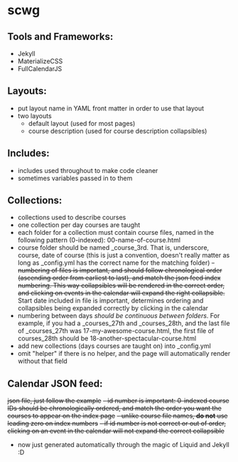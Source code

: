 # scwg

## Tools and Frameworks:
- Jekyll
- MaterializeCSS
- FullCalendarJS

## Layouts:
- put layout name in YAML front matter in order to use that layout
- two layouts
  - default layout (used for most pages)
  - course description (used for course description collapsibles)

## Includes:
- includes used throughout to make code cleaner
- sometimes variables passed in to them

## Collections:
- collections used to describe courses
- one collection per day courses are taught
- each folder for a collection must contain course files, named in the following pattern (0-indexed): 00-name-of-course.html
- course folder should be named \_course_3rd. That is, underscore, course, date of course (this is just a convention, doesn't really matter as long as \_config.yml has the correct name for the matching folder)
~~- numbering of files is important, and should follow chronological order (ascending order from earliest to last),  and match the json feed index numbering. This way collapsibles will be rendered in the correct order, and clicking on events in the calendar will expand the right collapsible.~~ Start date included in file is important, determines ordering and collapsibles being expanded correctly by clicking in the calendar
- numbering between days _should be continuous between folders_. For example, if you had a \_courses_27th and \_courses_28th, and the last file of \_courses_27th was 17-my-awesome-course.html, the first file of courses_28th should be 18-another-spectacular-course.html
- add new collections (days courses are taught on) into \_config.yml
- omit "helper" if there is no helper, and the page will automatically render without that field

## Calendar JSON feed:
~~json file, just follow the example~~
~~- id number is important: 0-indexed course IDs should be chronologically ordered, and match the order you want the courses to appear on the index page~~
~~- unlike course file names, __do not__ use leading zero on index numbers~~
~~- if id number is not correct or out of order, clicking on an event in the calendar will not expand the correct collapsible~~
- now just generated automatically through the magic of Liquid and Jekyll :D
